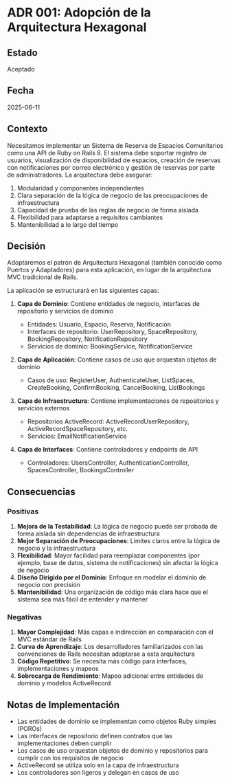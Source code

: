 # ADR 001: Adopción de la Arquitectura Hexagonal

## Estado
Aceptado

## Fecha
2025-06-11

## Contexto
Necesitamos implementar un Sistema de Reserva de Espacios Comunitarios como una API de Ruby on Rails 8. El sistema debe soportar registro de usuarios, visualización de disponibilidad de espacios, creación de reservas con notificaciones por correo electrónico y gestión de reservas por parte de administradores. La arquitectura debe asegurar:

1. Modularidad y componentes independientes
2. Clara separación de la lógica de negocio de las preocupaciones de infraestructura
3. Capacidad de prueba de las reglas de negocio de forma aislada
4. Flexibilidad para adaptarse a requisitos cambiantes
5. Mantenibilidad a lo largo del tiempo

## Decisión
Adoptaremos el patrón de Arquitectura Hexagonal (también conocido como Puertos y Adaptadores) para esta aplicación, en lugar de la arquitectura MVC tradicional de Rails.

La aplicación se estructurará en las siguientes capas:

1. **Capa de Dominio**: Contiene entidades de negocio, interfaces de repositorio y servicios de dominio
   - Entidades: Usuario, Espacio, Reserva, Notificación
   - Interfaces de repositorio: UserRepository, SpaceRepository, BookingRepository, NotificationRepository
   - Servicios de dominio: BookingService, NotificationService

2. **Capa de Aplicación**: Contiene casos de uso que orquestan objetos de dominio
   - Casos de uso: RegisterUser, AuthenticateUser, ListSpaces, CreateBooking, ConfirmBooking, CancelBooking, ListBookings

3. **Capa de Infraestructura**: Contiene implementaciones de repositorios y servicios externos
   - Repositorios ActiveRecord: ActiveRecordUserRepository, ActiveRecordSpaceRepository, etc.
   - Servicios: EmailNotificationService

4. **Capa de Interfaces**: Contiene controladores y endpoints de API
   - Controladores: UsersController, AuthenticationController, SpacesController, BookingsController

## Consecuencias

### Positivas
1. **Mejora de la Testabilidad**: La lógica de negocio puede ser probada de forma aislada sin dependencias de infraestructura
2. **Mejor Separación de Preocupaciones**: Límites claros entre la lógica de negocio y la infraestructura
3. **Flexibilidad**: Mayor facilidad para reemplazar componentes (por ejemplo, base de datos, sistema de notificaciones) sin afectar la lógica de negocio
4. **Diseño Dirigido por el Dominio**: Enfoque en modelar el dominio de negocio con precisión
5. **Mantenibilidad**: Una organización de código más clara hace que el sistema sea más fácil de entender y mantener

### Negativas
1. **Mayor Complejidad**: Más capas e indirección en comparación con el MVC estándar de Rails
2. **Curva de Aprendizaje**: Los desarrolladores familiarizados con las convenciones de Rails necesitan adaptarse a esta arquitectura
3. **Código Repetitivo**: Se necesita más código para interfaces, implementaciones y mapeos
4. **Sobrecarga de Rendimiento**: Mapeo adicional entre entidades de dominio y modelos ActiveRecord

## Notas de Implementación
- Las entidades de dominio se implementan como objetos Ruby simples (POROs)
- Las interfaces de repositorio definen contratos que las implementaciones deben cumplir
- Los casos de uso orquestan objetos de dominio y repositorios para cumplir con los requisitos de negocio
- ActiveRecord se utiliza solo en la capa de infraestructura
- Los controladores son ligeros y delegan en casos de uso
